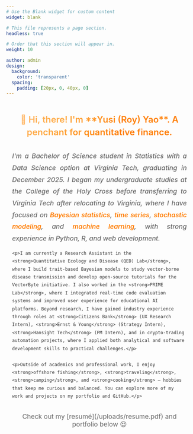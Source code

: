 ```yaml
---
# Use the Blank widget for custom content
widget: blank

# This file represents a page section.
headless: true

# Order that this section will appear in.
weight: 10

author: admin
design:
  background:
    color: 'transparent'
  spacing:
    padding: [20px, 0, 40px, 0]
---
```


<div class="intro-section">
  <div class="intro-header">
    👋 Hi, there! I'm **Yusi (Roy) Yao**. A penchant for quantitative finance.
  </div>
  
  <div class="intro-paragraph">
    <p>I'm a Bachelor of Science student in Statistics with a Data Science option at Virginia Tech, graduating in December 2025. I began my undergraduate studies at the College of the Holy Cross before transferring to Virginia Tech after relocating to Virginia, where I have focused on <strong>Bayesian statistics</strong>, <strong>time series</strong>, <strong>stochastic modeling</strong>, and <strong>machine learning</strong>, with strong experience in Python, R, and web development.</p>
    
    <p>I am currently a Research Assistant in the <strong>Quantitative Ecology and Disease (QED) Lab</strong>, where I build trait-based Bayesian models to study vector-borne disease transmission and develop open-source tutorials for the VectorByte initiative. I also worked in the <strong>PRIME Lab</strong>, where I integrated real-time code evaluation systems and improved user experience for educational AI platforms. Beyond research, I have gained industry experience through roles at <strong>Citizens Bank</strong> (UX Research Intern), <strong>Ernst & Young</strong> (Strategy Intern), <strong>Hansight Tech</strong> (PM Intern), and in crypto-trading automation projects, where I applied both analytical and software development skills to practical challenges.</p>
    
    <p>Outside of academics and professional work, I enjoy <strong>offshore fishing</strong>, <strong>traveling</strong>, <strong>camping</strong>, and <strong>cooking</strong> — hobbies that keep me curious and balanced. You can explore more of my work and projects on my portfolio and GitHub.</p>
  </div>
  
  <div class="intro-footer">
    Check out my [resumé](/uploads/resume.pdf) and portfolio below 😍
  </div>
</div>

<style>
.intro-section {
  max-width: 900px;
  margin: 0 auto;
  padding: 2rem 1rem;
  text-align: center;
}

.intro-header {
  font-size: 1.5rem;
  font-weight: 600;
  margin-bottom: 2rem;
  background: linear-gradient(135deg, #FFB76B 0%, #FFA73D 30%, #FF7C00 60%, #FF7F04 100%);
  -webkit-background-clip: text;
  -webkit-text-fill-color: transparent;
  background-clip: text;
  line-height: 1.4;
}

.intro-paragraph {
  margin: 2rem 0;
  line-height: 1.8;
  color: #333;
  text-align: left;
}

.intro-paragraph p {
  margin-bottom: 1.5rem;
  text-align: justify;
  font-size: 1.05rem;
}

.intro-paragraph strong {
  color: #FF7C00;
  font-weight: 600;
  transition: color 0.3s ease;
}

.intro-paragraph strong:hover {
  color: #FF5A00;
  text-shadow: 0 0 8px rgba(255, 124, 0, 0.3);
}

.intro-paragraph p:first-child {
  font-size: 1.1rem;
  font-weight: 500;
}

.intro-paragraph p:last-of-type {
  margin-bottom: 0;
  font-style: italic;
  color: #666;
}

.intro-footer {
  margin-top: 2rem;
  font-size: 1.1rem;
  color: #666;
}

.intro-footer a {
  color: #FF7C00;
  text-decoration: none;
  font-weight: 600;
  transition: color 0.3s ease;
}

.intro-footer a:hover {
  color: #FF5A00;
  text-decoration: underline;
}

/* Responsive design */
@media (max-width: 768px) {
  .intro-section {
    padding: 1rem;
  }
  
  .intro-header {
    font-size: 1.3rem;
    margin-bottom: 1.5rem;
  }
  
  .intro-paragraph p {
    font-size: 1rem;
    text-align: left;
  }
  
  .intro-paragraph p:first-child {
    font-size: 1.05rem;
  }
}

/* Dark mode support */
@media (prefers-color-scheme: dark) {
  .intro-paragraph {
    color: #e1e5e9;
  }
  
  .intro-paragraph strong {
    color: #FFB76B;
  }
  
  .intro-paragraph strong:hover {
    color: #FFA73D;
    text-shadow: 0 0 8px rgba(255, 183, 107, 0.4);
  }
  
  .intro-paragraph p:last-of-type {
    color: #adb5bd;
  }
  
  .intro-footer {
    color: #adb5bd;
  }
}
</style>
